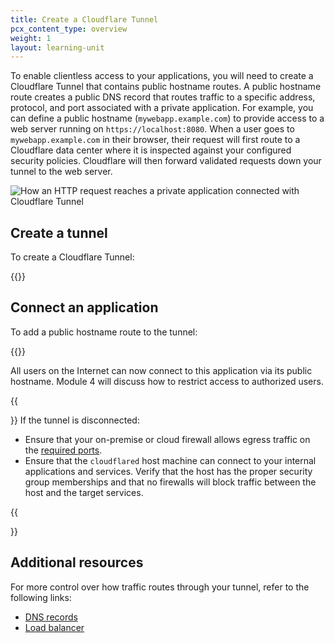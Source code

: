 ```yaml
---
title: Create a Cloudflare Tunnel
pcx_content_type: overview
weight: 1
layout: learning-unit
---
```


To enable clientless access to your applications, you will need to create a Cloudflare Tunnel that contains public hostname routes. A public hostname route creates a public DNS record that routes traffic to a specific address, protocol, and port associated with a private application. For example, you can define a public hostname (`mywebapp.example.com`) to provide access to a web server running on `https://localhost:8080`. When a user goes to `mywebapp.example.com` in their browser, their request will first route to a Cloudflare data center where it is inspected against your configured security policies. Cloudflare will then forward validated requests down your tunnel to the web server.

![How an HTTP request reaches a private application connected with Cloudflare Tunnel](/images/cloudflare-one/connections/connect-apps/handshake.jpg)

## Create a tunnel

To create a Cloudflare Tunnel:

{{<render file="tunnel/_create-tunnel.md" productFolder="cloudflare-one">}}

## Connect an application

To add a public hostname route to the tunnel:

{{<render file="tunnel/_add-public-hostname.md" productFolder="cloudflare-one">}}

All users on the Internet can now connect to this application via its public hostname. Module 4 will discuss how to restrict access to authorized users.

{{<Aside type="note">}}
If the tunnel is disconnected:
- Ensure that your on-premise or cloud firewall allows egress traffic on the [required ports](/cloudflare-one/connections/connect-networks/deploy-tunnels/tunnel-with-firewall/#required-for-tunnel-operation).
- Ensure that the `cloudflared` host machine can connect to your internal applications and services. Verify that the host has the proper security group memberships and that no firewalls will block traffic between the host and the target services.

{{</Aside>}}

## Additional resources

For more control over how traffic routes through your tunnel, refer to the following links:

- [DNS records](/cloudflare-one/connections/connect-networks/routing-to-tunnel/dns/)
- [Load balancer](/cloudflare-one/connections/connect-networks/routing-to-tunnel/lb/)

